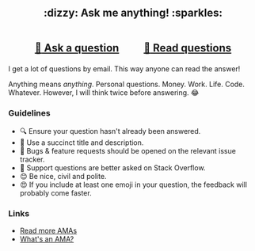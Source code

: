 <h2 align="center">
 :dizzy: Ask me anything! :sparkles:<br><br>

 <a href="../../issues/new">:speech_balloon: Ask a question</a> &nbsp;&nbsp;&nbsp;&nbsp;&nbsp;&nbsp;&nbsp;&nbsp; <a href="../../issues?q=is%3Aissue+is%3Aclosed+sort%3Aupdated-desc">:book: Read questions</a>
</h2>

I get a lot of questions by email. This way anyone can read the answer!

Anything means *anything*. Personal questions. Money. Work. Life. Code. Whatever.
However, I will think twice before answering. :joy:

### Guidelines

 - :mag: Ensure your question hasn't already been answered.
 - :memo: Use a succinct title and description.
 - :bug: Bugs & feature requests should be opened on the relevant issue tracker.
 - :signal_strength: Support questions are better asked on Stack Overflow.
 - :blush: Be nice, civil and polite.
 - :heart_eyes: If you include at least one emoji in your question, the feedback will
   probably come faster.

### Links

 - [Read more AMAs](https://github.com/sindresorhus/amas)
 - [What's an AMA?](https://en.wikipedia.org/wiki/Reddit#AMAs_("Ask_Me_Anything"))
